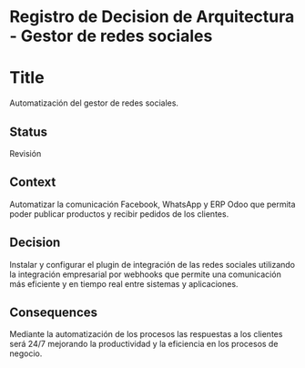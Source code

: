 # Registro de Decision de Arquitectura - Gestor de redes sociales

# Title

Automatización del gestor de redes sociales.

## Status

Revisión

## Context
Automatizar la comunicación Facebook, WhatsApp y ERP Odoo que permita poder publicar productos y recibir pedidos de los clientes.

## Decision

Instalar y configurar el plugin de integración de las redes sociales utilizando la integración empresarial por webhooks que permite una comunicación más eficiente y en tiempo real entre sistemas y aplicaciones.


## Consequences
Mediante la automatización de los procesos las respuestas a los clientes será 24/7 mejorando la productividad y la eficiencia en los procesos de negocio.
